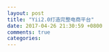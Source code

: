 ```yaml
---
layout: post
title: "Yii2.0打造完整电商平台"
date: 2017-04-26 21:30:59 +0800
comments: true
categories: 
---
```

